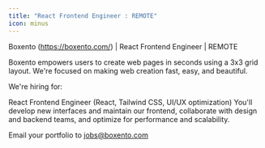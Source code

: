 ```yaml
---
title: "React Frontend Engineer : REMOTE"
icon: minus
---
```

Boxento (<a href="https:&#x2F;&#x2F;boxento.com&#x2F;" rel="nofollow">https:&#x2F;&#x2F;boxento.com&#x2F;</a>) | React Frontend Engineer | REMOTE

Boxento empowers users to create web pages in seconds using a 3x3 grid layout. We&#x27;re focused on making web creation fast, easy, and beautiful.

We&#x27;re hiring for:

React Frontend Engineer (React, Tailwind CSS, UI&#x2F;UX optimization)
You&#x27;ll develop new interfaces and maintain our frontend, collaborate with design and backend teams, and optimize for performance and scalability.

Email your portfolio to jobs@boxento.com
